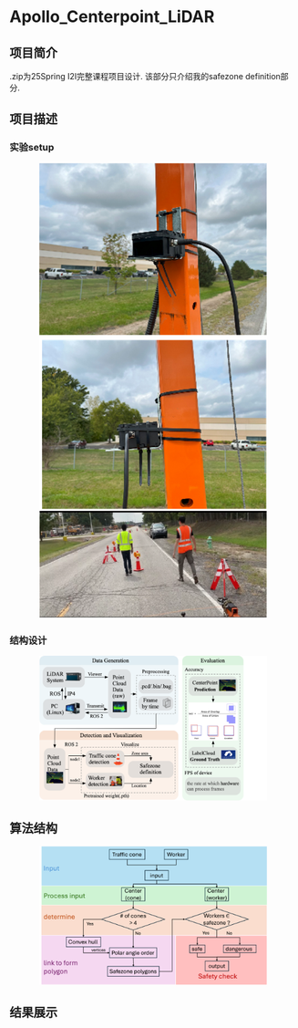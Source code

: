 # Apollo_Centerpoint_LiDAR

## 项目简介

.zip为25Spring I2I完整课程项目设计.
该部分只介绍我的safezone definition部分.

## 项目描述
### 实验setup
<div align = "center"> 
<img src="readimg/setup1.png"  width="400" />
<img src="readimg/setup2.png"  width="400" />
</div>
<div align = "center"> 
<img src="readimg/setup3.png"  width="400" />
</div>

### 结构设计
<div align = "center"> 
<img src="readimg/diagram.png"  width="400" />
</div>


## 算法结构
<div align = "center"> 
<img src="readimg/flow.png"  width="400" />
</div>

## 结果展示

